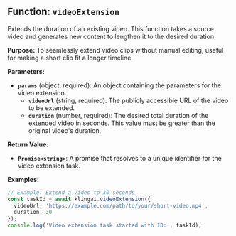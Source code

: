 ## Function: `videoExtension`

Extends the duration of an existing video. This function takes a source video and generates new content to lengthen it to the desired duration.

**Purpose:**
To seamlessly extend video clips without manual editing, useful for making a short clip fit a longer timeline.

**Parameters:**

- **`params`** (object, required): An object containing the parameters for the video extension.
  - **`videoUrl`** (string, required): The publicly accessible URL of the video to be extended.
  - **`duration`** (number, required): The desired total duration of the extended video in seconds. This value must be greater than the original video's duration.

**Return Value:**

- **`Promise<string>`**: A promise that resolves to a unique identifier for the video extension task.

**Examples:**

```typescript
// Example: Extend a video to 30 seconds
const taskId = await klingai.videoExtension({
  videoUrl: 'https://example.com/path/to/your/short-video.mp4',
  duration: 30
});
console.log('Video extension task started with ID:', taskId);
```